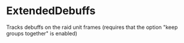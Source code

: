 # ExtendedDebuffs
Tracks debuffs on the raid unit frames (requires that the option "keep groups together" is enabled)
